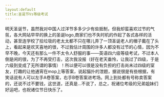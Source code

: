 ```yaml
---
layout:default
title:圣诞节Vs等级考试
---
```

明天圣诞节，虽然我对中国人过洋节多多少少有些抵制，但我却蛮喜欢过节的气氛，各大网站早早的换上的圣诞logo,商家们也不失时机的作起了各式各样的活动，甚至连学校了拾垃圾的老太太都不只在哪儿弄了一顶圣诞老人的帽子戴在了头上，看起来是欢天喜地的很，不过我估计周围的许多人都没有过节的心情，因为不早不晚，今天还有那么一件不太令人舒服的事——英语四六级等级考试，不过本人倒是闲的很，为了不再受打击，这次我没报（好在老天垂怜，让我过了四级，于是六级到变成了无所谓的事情）！所以便可以很是没有负担的打击尚未过四级的室友，打趣的让他通宵在mop上等答案，说起猫扑的泄题，据说很是有些根据，有笑话说有人可以左手A卷答案，右手B卷答案进考场。网上到处都有号称卖答案的，还说不过不要钱，这世道，还真是…不说了，总之，祝诸位考级的兄弟姐妹们好运吧，也祝诸位节日快乐了。